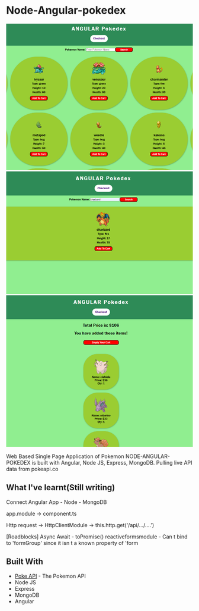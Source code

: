 # Node-Angular-pokedex

![Sample](https://github.com/Jesper-SH-Hong/Node-Angular-pokedex/blob/master/sample_img/main.png)
![Sample](https://github.com/Jesper-SH-Hong/Node-Angular-pokedex/blob/master/sample_img/search.png)
![Sample](https://github.com/Jesper-SH-Hong/Node-Angular-pokedex/blob/master/sample_img/cart.png)

Web Based Single Page Application of Pokemon 
NODE-ANGULAR-POKEDEX is built with Angular, Node JS, Express, MongoDB. Pulling live API data from pokeapi.co



## What I've learnt(Still writing)

Connect Angular App - Node - MongoDB

app.module -> component.ts 

Http request -> HttpClientModule ->  this.http.get('/api/.../....')

[Roadblocks]
Async Await - toPromise()
reactiveformsmodule - Can t bind to 'formGroup' since it isn t a known property of 'form

## Built With
* [Poke API](https://pokeapi.co/) - The Pokemon API
* Node JS
* Express
* MongoDB
* Angular
